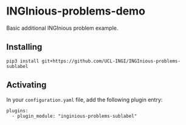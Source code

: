 # INGInious-problems-demo

Basic additional INGInious problem example.

## Installing

    pip3 install git+https://github.com/UCL-INGI/INGInious-problems-sublabel

## Activating

In your ``configuration.yaml`` file, add the following plugin entry:

    plugins:
      - plugin_module: "inginious-problems-sublabel"
